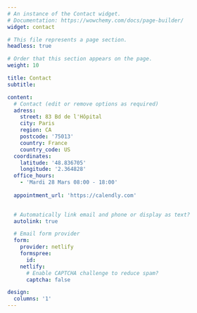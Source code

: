 ```yaml
---
# An instance of the Contact widget.
# Documentation: https://wowchemy.com/docs/page-builder/
widget: contact

# This file represents a page section.
headless: true

# Order that this section appears on the page.
weight: 10

title: Contact
subtitle:

content:
  # Contact (edit or remove options as required)
  adress:
    street: 83 Bd de l'Hôpital
    city: Paris
    region: CA
    postcode: '75013'
    country: France
    country_code: US
  coordinates:
    latitude: '48.836705'
    longitude: '2.364828'
  office_hours:
    - 'Mardi 28 Mars 08:00 - 18:00'
    
  appointment_url: 'https://calendly.com'
  

  # Automatically link email and phone or display as text?
  autolink: true

  # Email form provider
  form:
    provider: netlify
    formspree:
      id:
    netlify:
      # Enable CAPTCHA challenge to reduce spam?
      captcha: false

design:
  columns: '1'
---
```


